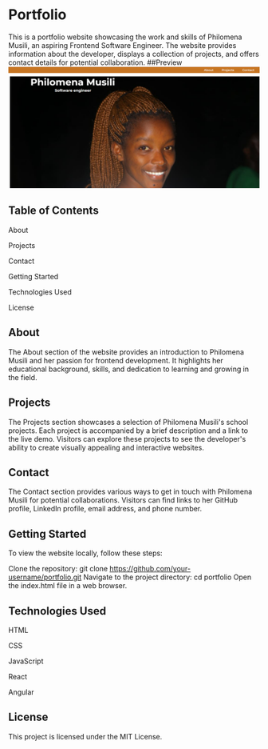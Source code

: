 # Portfolio
This is a portfolio website showcasing the work and skills of Philomena Musili, an aspiring Frontend Software Engineer. The website provides information about the developer, displays a collection of projects, and offers contact details for potential collaboration.
##Preview
![Preview](Portfolio.png)
## Table of Contents
About

Projects

Contact

Getting Started

Technologies Used

License
## About
The About section of the website provides an introduction to Philomena Musili and her passion for frontend development. It highlights her educational background, skills, and dedication to learning and growing in the field.

## Projects
The Projects section showcases a selection of Philomena Musili's school projects. Each project is accompanied by a brief description and a link to the live demo. Visitors can explore these projects to see the developer's ability to create visually appealing and interactive websites.

## Contact
The Contact section provides various ways to get in touch with Philomena Musili for potential collaborations. Visitors can find links to her GitHub profile, LinkedIn profile, email address, and phone number.

## Getting Started
To view the website locally, follow these steps:

Clone the repository: git clone https://github.com/your-username/portfolio.git
Navigate to the project directory: cd portfolio
Open the index.html file in a web browser.
## Technologies Used
HTML

CSS

JavaScript

React

Angular
## License

This project is licensed under the MIT License.
